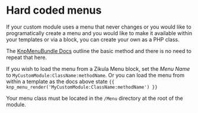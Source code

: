 # Hard coded menus

If your custom module uses a menu that never changes or you would like to programatically create
a menu and you would like to make it available within your templates or via a block, you can create
your own as a PHP class.

The [KnpMenuBundle Docs](https://symfony.com/doc/master/bundles/KnpMenuBundle/index.html#method-a-the-easy-way-yay)
outline the basic method and there is no need to repeat that here.

If you wish to load the menu from a Zikula Menu block, set the *Menu Name* to
`MyCustomModule:ClassName:methodName`. Or you can load the menu from within a template as the
docs above state `{{ knp_menu_render('MyCustomModule:ClassName:methodName') }}`

Your menu class must be located in the `/Menu` directory at the root of the module.
